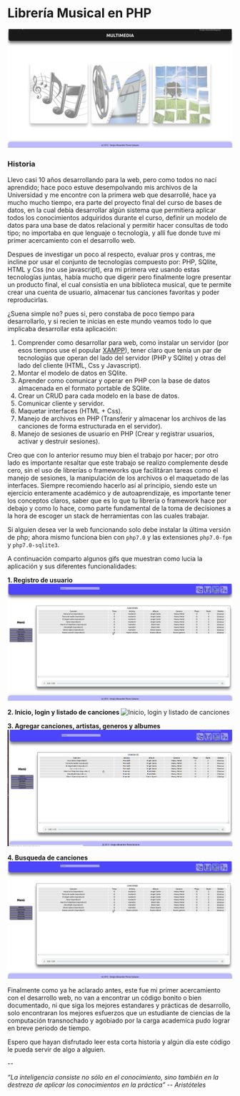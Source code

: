 # Librería Musical en PHP

![Página de inicio](demo/home.gif)


### Historia

Llevo casi 10 años desarrollando para la web, pero como todos no nací aprendido; hace poco estuve desempolvando mis archivos de la Universidad y me encontre con la primera web que desarrollé, hace ya mucho mucho tiempo, era parte del proyecto final del curso de bases de datos, en la cual debía desarrollar algún sistema que permitiera aplicar todos los conocimientos adquiridos durante el curso, definir un modelo de datos para una base de datos relacional y permitir hacer consultas de todo tipo; no importaba en que lenguaje o tecnología, y allí fue donde tuve mi primer acercamiento con el desarrollo web.

Despues de investigar un poco al respecto, evaluar pros y contras, me incline por usar el conjunto de tecnologías compuesto por: PHP, SQlite, HTML y Css (no use javascript), era mi primera vez usando estas tecnologías juntas, había mucho que digerir pero finalmente logre presentar un producto final, el cual consistía en una biblioteca musical, que te permite crear una cuenta de usuario, almacenar tus canciones favoritas y poder reproducirlas.

¿Suena simple no? pues si, pero constaba de poco tiempo para desarrollarlo, y si recien te inicias en este mundo veamos todo lo que implicaba desarrollar esta aplicación:

1. Comprender como desarrollar para web, como instalar un servidor (por esos tiempos use el popular [XAMPP](https://www.apachefriends.org/es/index.html)), tener claro que tenía un par de tecnologías que operan del lado del servidor (PHP y SQlite) y otras del lado del cliente (HTML, Css y Javascript).
2. Montar el modelo de datos en SQlite.
3. Aprender como comunicar y operar en PHP con la base de datos almacenada en el formato portable de SQlite.
4. Crear un CRUD para cada modelo en la base de datos.
5. Comunicar cliente y servidor.
6. Maquetar interfaces (HTML + Css).
7. Manejo de archivos en PHP (Transferir y almacenar los archivos de las canciones de forma estructurada en el servidor).
8. Manejo de sesiones de usuario en PHP (Crear y registrar usuarios, activar y destruir sesiones).

Creo que con lo anterior resumo muy bien el trabajo por hacer; por otro lado es importante resaltar que este trabajo se realizo complemente desde cero, sin el uso de librerías o frameworks que facilitáran tareas como el manejo de sesiones, la manipulación de los archivos o el maquetado de las interfaces. Siempre recomiendo hacerlo así al principio, siendo este un ejercicio enteramente académico y de autoaprendizaje, es importante tener los conceptos claros, saber que es lo que tu librería o framework hace por debajo y como lo hace, como parte fundamental de la toma de decisiones a la hora de escoger un stack de herramientas con las cuales trabajar.

Si alguien desea ver la web funcionando solo debe instalar la última versión de php; ahora mismo funciona bien con `php7.0` y las extensiones `php7.0-fpm` y `php7.0-sqlite3`.

A continuación comparto algunos gifs que muestran como lucia la aplicación y sus diferentes funcionalidades:

**1. Registro de usuario**
![1. Registro de usuario](demo/search.gif)

**2. Inicio, login y listado de canciones**
![Inicio, login y listado de canciones](demo/login-and-list-music.gif)

**3. Agregar canciones, artistas, generos y albumes**
![3. Agregar canciones, artistas, generos y albumes](demo/add-song.gif)

**4. Busqueda de canciones**
![4. Busqueda de canciones](demo/search.gif)

Finalmente como ya he aclarado antes, este fue mi primer acercamiento con el desarrollo web, no van a encontrar un código bonito o bien documentado, ni que siga los mejores estandares y prácticas de desarrollo, solo encontraran los mejores esfuerzos que un estudiante de ciencias de la computación transnochado y agobiado por la carga academíca pudo lograr en breve periodo de tiempo.

Espero que hayan disfrutado leer esta corta historia y algún día este código le pueda servir de algo a alguien.

--

*“La inteligencia consiste no sólo en el conocimiento, sino también en la destreza de aplicar los conocimientos en la práctica”*
*-- Aristóteles*
